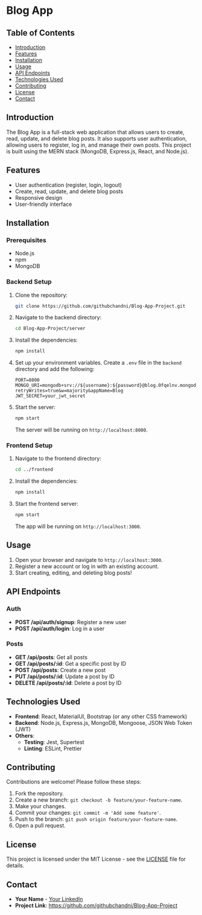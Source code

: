 # Blog App

## Table of Contents
- [Introduction](#introduction)
- [Features](#features)
- [Installation](#installation)
- [Usage](#usage)
- [API Endpoints](#api-endpoints)
- [Technologies Used](#technologies-used)
- [Contributing](#contributing)
- [License](#license)
- [Contact](#contact)

## Introduction
The Blog App is a full-stack web application that allows users to create, read, update, and delete blog posts. It also supports user authentication, allowing users to register, log in, and manage their own posts. This project is built using the MERN stack (MongoDB, Express.js, React, and Node.js).

## Features
- User authentication (register, login, logout)
- Create, read, update, and delete blog posts
- Responsive design
- User-friendly interface

## Installation

### Prerequisites
- Node.js
- npm 
- MongoDB

### Backend Setup
1. Clone the repository:
    ```bash
    git clone https://github.com/githubchandni/Blog-App-Project.git
    ```
2. Navigate to the backend directory:
    ```bash
    cd Blog-App-Project/server
    ```
3. Install the dependencies:
    ```bash
    npm install
    ```
4. Set up your environment variables. Create a `.env` file in the `backend` directory and add the following:
    ```env
    PORT=8000
    MONGO_URI=mongodb+srv://${username}:${password}@blog.0fqelnv.mongodb.net/?retryWrites=true&w=majority&appName=Blog
    JWT_SECRET=your_jwt_secret
    ```
5. Start the server:
    ```bash
    npm start
    ```
    The server will be running on `http://localhost:8000`.

### Frontend Setup
1. Navigate to the frontend directory:
    ```bash
    cd ../frontend
    ```
2. Install the dependencies:
    ```bash
    npm install
    ```
3. Start the frontend server:
    ```bash
    npm start
    ```
    The app will be running on `http://localhost:3000`.

## Usage
1. Open your browser and navigate to `http://localhost:3000`.
2. Register a new account or log in with an existing account.
3. Start creating, editing, and deleting blog posts!

## API Endpoints
### Auth
- **POST /api/auth/signup**: Register a new user
- **POST /api/auth/login**: Log in a user

### Posts
- **GET /api/posts**: Get all posts
- **GET /api/posts/:id**: Get a specific post by ID
- **POST /api/posts**: Create a new post
- **PUT /api/posts/:id**: Update a post by ID
- **DELETE /api/posts/:id**: Delete a post by ID

## Technologies Used
- **Frontend**: React, MaterialUI, Bootstrap (or any other CSS framework)
- **Backend**: Node.js, Express.js, MongoDB, Mongoose, JSON Web Token (JWT)
- **Others**: 
  - **Testing**: Jest, Supertest
  - **Linting**: ESLint, Prettier

## Contributing
Contributions are welcome! Please follow these steps:
1. Fork the repository.
2. Create a new branch: `git checkout -b feature/your-feature-name`.
3. Make your changes.
4. Commit your changes: `git commit -m 'Add some feature'`.
5. Push to the branch: `git push origin feature/your-feature-name`.
6. Open a pull request.

## License
This project is licensed under the MIT License - see the [LICENSE](LICENSE) file for details.

## Contact
- **Your Name** - [Your LinkedIn](https://www.linkedin.com/in/yourprofile)
- **Project Link**: https://github.com/githubchandni/Blog-App-Project
